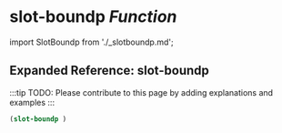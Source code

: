 # **slot-boundp** *Function*

import SlotBoundp from './_slotboundp.md';

<SlotBoundp />

## Expanded Reference: slot-boundp

:::tip
TODO: Please contribute to this page by adding explanations and examples
:::

```lisp
(slot-boundp )
```
